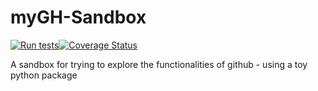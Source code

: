 # myGH-Sandbox

[![Run tests](https://github.com/Iximiel/myGH-Sandbox/actions/workflows/test.yml/badge.svg)](https://github.com/Iximiel/myGH-Sandbox/actions/workflows/test.yml)[![Coverage Status](https://coveralls.io/repos/github/Iximiel/myGH-Sandbox/badge.svg?branch=main)](https://coveralls.io/github/Iximiel/myGH-Sandbox?branch=main)

A sandbox for trying to explore the functionalities of github - using a toy python package
